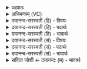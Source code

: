 <details><summary>पदपाठः</summary>

आ॒पये॑। स्वाहा॑। स्वा॒पय॒ इति॑ सुऽआ॒पये॑। स्वाहा॑। अ॒पि॒जायेत्य॑पि॒ऽजाय॑। स्वाहा॑। क्रत॑वे। स्वाहा॑। वस॑वे। स्वाहा॑। अ॒ह॒र्पत॑ये। अ॒हः॒ऽप॑तय॒ इत्य॑हः॒ऽपत॑ये। स्वाहा॑। अह्ने॑। मु॒ग्धाय॑। स्वाहा॑। मु॒ग्धाय॑। वै॒न॒ꣳशि॒नाय॑। स्वाहा॑। वि॒न॒ꣳशिन॒ इति॑ विन॒ꣳशिने॑। आ॒न्त्या॒य॒नायेत्या॑न्त्यऽआय॒नाय। स्वाहा॑। आन्त्या॑य। भौ॒व॒नाय॑। स्वाहा॑। भुव॑नस्य। पत॑ये। स्वाहा॑। अधि॑पतय॒ इत्यधि॑ऽपतये। स्वाहा॑। २०।
</details>

<details><summary>अधिमन्त्रम् (VC)</summary>

- प्रजापतिर्देवता
- वसिष्ठ ऋषिः
- भुरिक् कृतिः
- निषादः
</details>

<details><summary>दयानन्द-सरस्वती (हि) - विषयः</summary>

विद्या और अच्छी शिक्षा से युक्त वाणी से मनुष्यों को क्या-क्या प्राप्त होता है, यह विषय अगले मन्त्र में कहा है ॥
</details>

<details><summary>दयानन्द-सरस्वती (हि) - पदार्थः</summary>

पदार्थान्वयभाषाः -  हे विद्वानो ! तुम लोग जैसे मुझको (आपये) सम्पूर्ण विद्या की प्राप्ति के लिये (स्वाहा) सत्य क्रिया (स्वापये) सुखों की अच्छी प्राप्ति के वास्ते (स्वाहा) धर्मयुक्त क्रिया (क्रतवे) बुद्धि बढ़ाने के लिये (स्वाहा) पढ़ाने की प्रवृत्ति करानेहारी क्रिया (अपिजाय) निश्चय करके प्रकट होने के लिये (स्वाहा) पुरुषार्थ क्रिया (वसवे) विद्यानिवास के लिये (स्वाहा) सत्य वाणी (अहर्पतये) पुरुषार्थपूर्वक गणितविद्या से दिन पालने के लिये (स्वाहा) कालगति को जाननेहारी वाणी (मुग्धाय) मोहप्राप्ति के निमित्त (अह्ने) दिन होने के लिये (स्वाहा) विज्ञानयुक्त वाणी (वैनंशिनाय) नष्टस्वभावयुक्त कर्मों में रहनेहारे (मुग्धाय) मूर्ख के लिये (स्वाहा) चितानेवाली वाणी (आन्त्यायनाय) नीच प्राप्तिवाले (विनंशिने) नष्टस्वभावयुक्त पुरुष के लिये (स्वाहा) नष्ट-भ्रष्ट कर्मों का निवारण करनेहारी वाणी (आन्त्याय) अधोगति में होनेवाले (भौवनाय) लोगों के बीच समर्थ पुरुष के लिये (स्वाहा) पदार्थों की जाननेहारी वाणी (भुवनस्य पतये) संसार के स्वामी ईश्वर के लिये (स्वाहा) योगविद्या को प्रकट करनेहारी बुद्धि और (अधिपतये) सब अधिष्ठाताओं के ऊपर रहनेवाले पुरुष के लिये (स्वाहा) सब व्यवहारों को जनानेहारी वाणी (गम्यात्) प्राप्त होवे, वैसा प्रयत्न आलस्य छोड़ के किया करो ॥२०॥
</details>

<details><summary>दयानन्द-सरस्वती (हि) - भावार्थः</summary>

भावार्थभाषाः -  मनुष्यों को चाहिये कि सब विद्याओं की प्राप्ति आदि प्रयोजनों के लिये विद्या और अच्छी शिक्षा से युक्त वाणी को प्राप्त होवें कि जिससे सब सुख सदा मिलते रहें ॥२०॥
</details>

<details><summary>दयानन्द-सरस्वती (सं) - विषयः</summary>

विद्यासुशिक्षितया वाचा मनुष्याणां किं किं प्राप्नोतीत्याह ॥
</details>

<details><summary>दयानन्द-सरस्वती (सं) - पदार्थः</summary>

पदार्थान्वयभाषाः -  हे विद्वांसः ! यूयं यथा मामापये स्वाहा स्वापये स्वाहाऽपिजाय स्वाहा क्रतवे स्वाहा वसवे स्वाहाऽहर्पतये स्वाहा मुग्धायाह्ने स्वाहा मुग्धाय वैनंशिनाय स्वाहा। आन्त्यायनाय विनंशिने स्वाहाऽऽन्त्याय भौवनाय स्वाहा भुवनस्य पतये स्वाहाऽधिपतये च स्वाहा प्राप्नुयात् तथा प्रयतध्वम् ॥२०॥
</details>

<details><summary>दयानन्द-सरस्वती (सं) - भावार्थः</summary>

भावार्थभाषाः -  मनुष्यैः सकलविद्याप्राप्त्यादिप्रयोजनाय विद्यासुशिक्षायुक्ता वाणी प्राप्तव्याः, यतः सर्वाणि सुखानि प्राप्नुयुः ॥२०॥
</details>

<details><summary>सविता जोशी ← दयानन्दः (म) - भावार्थः</summary>

भावार्थभाषाः -  माणसांनी संपूर्ण विद्याप्राप्तीचे प्रयोजन सिद्ध करण्यासाठी विद्येने युक्त चांगली शिक्षित (सुसंस्कारित) वाणी प्राप्त करून घ्यावी (प्रयोगात आणावी) ज्यामुळे सर्वांना नेहमी सुख प्राप्त होईल.
</details>
